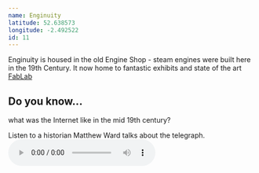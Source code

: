 ```yaml
---
name: Enginuity
latitude: 52.638573
longitude: -2.492522
id: 11
---
```


Enginuity is housed in the old Engine Shop - steam engines were built here in the 19th Century. It now home to fantastic exhibits and state of the art [FabLab](http://www.fablabmanchester.org/)

## Do you know...
what was the Internet like in the mid 19th century?

Listen to a historian Matthew Ward talks about the telegraph.
<audio controls>
    <source src="/audio/Telegraph.mp3" title="Telegraph">
</audio>
